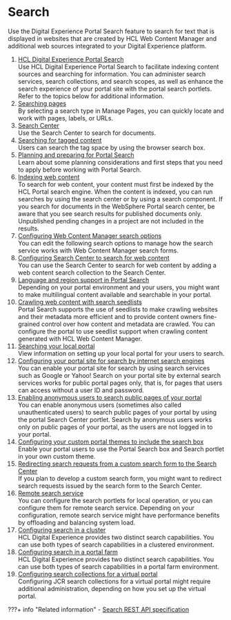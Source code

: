 # Search

Use the Digital Experience Portal Search feature to search for text that is displayed in websites that are created by HCL Web Content Manager and additional web sources integrated to your Digital Experience platform.


1.  [HCL Digital Experience Portal Search](../search/portal_search/index.md)  
Use HCL Digital Experience Portal Search to facilitate indexing content sources and searching for information. You can administer search services, search collections, and search scopes, as well as enhance the search experience of your portal site with the portal search portlets. Refer to the topics below for additional information.
2.  [Searching pages](mp_search_pages.md)  
By selecting a search type in Manage Pages, you can quickly locate and work with pages, labels, or URLs.
3.  [Search Center](../search/search_center/index.md)  
Use the Search Center to search for documents.
4.  [Searching for tagged content](tag_rate_search.md)  
Users can search the tag space by using the browser search box.
5.  [Planning and preparing for Portal Search](../search/planning_portal_search/index.md)  
Learn about some planning considerations and first steps that you need to apply before working with Portal Search.
6.  [Indexing web content](../search/indexing_webcontent/index.md)  
To search for web content, your content must first be indexed by the HCL Portal search engine. When the content is indexed, you can run searches by using the search center or by using a search component. If you search for documents in the WebSphere Portal search center, be aware that you see search results for published documents only. Unpublished pending changes in a project are not included in the results.
7.  [Configuring Web Content Manager search options](wcm_config_search.md)  
You can edit the following search options to manage how the search service works with Web Content Manager search forms.
8.  [Configuring Search Center to search for web content](wcm_dev_search_searchcenter.md)  
You can use the Search Center to search for web content by adding a web content search collection to the Search Center.
9.  [Language and region support in Portal Search](../search/language_region_support/index.md)  
Depending on your portal environment and your users, you might want to make multilingual content available and searchable in your portal.
10. [Crawling web content with search seedlists](../search/crawling_webcontent_seedbase/index.md)  
Portal Search supports the use of seedlists to make crawling websites and their metadata more efficient and to provide content owners fine-grained control over how content and metadata are crawled. You can configure the portal to use seedlist support when crawling content generated with HCL Web Content Manager.
11. [Searching your local portal](../search/searching_local_portal/index.md)  
View information on setting up your local portal for your users to search.
12. [Configuring your portal site for search by internet search engines](../search/cfg_search_by_internetsearch/index.md)  
You can enable your portal site for search by using search services such as Google or Yahoo! Search on your portal site by external search services works for public portal pages only, that is, for pages that users can access without a user ID and password.
13. [Enabling anonymous users to search public pages of your portal](../search/enabling_anonymous_user/index.md)  
You can enable anonymous users \(sometimes also called unauthenticated users\) to search public pages of your portal by using the portal Search Center portlet. Search by anonymous users works only on public pages of your portal, as the users are not logged in to your portal.
14. [Configuring your custom portal themes to include the search box](srcconfthmsforsrch.md)  
Enable your portal users to use the Portal Search box and Search portlet in your own custom theme.
15. [Redirecting search requests from a custom search form to the Search Center](redirect_search_custom_form.md)  
If you plan to develop a custom search form, you might want to redirect search requests issued by the search form to the Search Center.
16. [Remote search service](../search/remotesearch/index.md)  
You can configure the search portlets for local operation, or you can configure them for remote search service. Depending on your configuration, remote search service might have performance benefits by offloading and balancing system load.
17. [Configuring search in a cluster](../search/cfg_search_cluster/index.md)  
HCL Digital Experience provides two distinct search capabilities. You can use both types of search capabilities in a clustered environment.
18. [Configuring search in a portal farm](../search/cfg_search_farm/index.md)  
HCL Digital Experience provides two distinct search capabilities. You can use both types of search capabilities in a portal farm environment.
19. [Configuring search collections for a virtual portal](advp_tsk_cgf_srchcoll.md)  
Configuring JCR search collections for a virtual portal might require additional administration, depending on how you set up the virtual portal.

???+ info "Related information"
    -   [Search REST API specification](../search/search-rest-api/index.md)